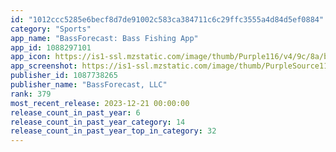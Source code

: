 ```yaml
---
id: "1012ccc5285e6becf8d7de91002c583ca384711c6c29ffc3555a4d84d5ef0884"
category: "Sports"
app_name: "BassForecast: Bass Fishing App"
app_id: 1088297101
app_icon: https://is1-ssl.mzstatic.com/image/thumb/Purple116/v4/9c/8a/be/9c8abe0f-bf6e-af8f-b2df-0fa8f6408c26/BassForecastWhiteAppIcon-1x_U007emarketing-0-10-0-85-220.png/1024x1024bb.png
app_screenshot: https://is1-ssl.mzstatic.com/image/thumb/PurpleSource116/v4/ab/ae/90/abae90bb-0e71-e807-6667-949bf9e85edb/ce22c66e-b01a-493d-b7d3-0625e3b324d5_BassForecast_iOS_US_Screenshot_Mocks_230301_01.png/1284x2778bb.png
publisher_id: 1087738265
publisher_name: "BassForecast, LLC"
rank: 379
most_recent_release: 2023-12-21 00:00:00
release_count_in_past_year: 6
release_count_in_past_year_category: 14
release_count_in_past_year_top_in_category: 32
---
```

